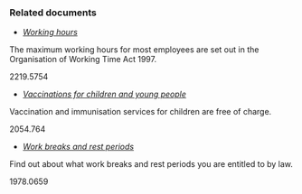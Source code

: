 ###  Related documents

  * [ _Working hours_ ](/en/employment/employment-rights-and-conditions/hours-of-work/working-hours/)

The maximum working hours for most employees are set out in the Organisation
of Working Time Act 1997.

2219.5754

  * [ _Vaccinations for children and young people_ ](/en/health/health-services/children-s-health/vaccinations-for-children/)

Vaccination and immunisation services for children are free of charge.

2054.764

  * [ _Work breaks and rest periods_ ](/en/employment/employment-rights-and-conditions/hours-of-work/work-breaks-and-rest-periods/)

Find out about what work breaks and rest periods you are entitled to by law.

1978.0659
